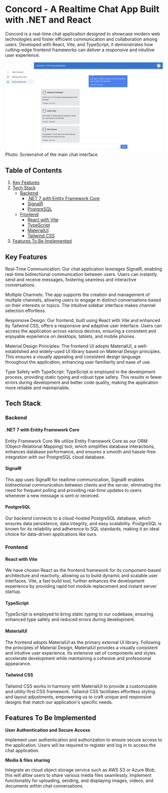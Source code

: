 # Concord - A Realtime Chat App Built with .NET and React

Concord is a real-time chat application designed to showcase modern web technologies and foster efficient communication and collaboration among users. Developed with React, Vite, and TypeScript, it demonstrates how cutting-edge frontend frameworks can deliver a responsive and intuitive user experience.
<br>

![Concord Preview](./Chat_Interface.png)
Photo: Screenshot of the main chat interface

## Table of Contents

1. [Key Features](#key-features)
2. [Tech Stack](#tech-stack)
   - [Backend](#backend)
     - [.NET 7 with Entity Framework Core](#net-7-with-entity-framework-core)
     - [SignalR](#signalr)
     - [PostgreSQL](#postgresql)
   - [Frontend](#frontend)
     - [React with Vite](#react-with-vite)
     - [TypeScript](#typescript)
     - [MaterialUI](#materialui)
     - [Tailwind CSS](#tailwind-css)
3. [Features To Be Implemented](#features-to-be-implemented)

## Key Features

Real-Time Communication:
Our chat application leverages SignalR, enabling real-time bidirectional communication between users. Users can instantly send and receive messages, fostering seamless and interactive conversations.

Multiple Channels:
The app supports the creation and management of multiple channels, allowing users to engage in distinct conversations based on their interests or topics. The intuitive sidebar interface makes channel selection effortless.

Responsive Design:
Our frontend, built using React with Vite and enhanced by Tailwind CSS, offers a responsive and adaptive user interface. Users can access the application across various devices, ensuring a consistent and enjoyable experience on desktops, tablets, and mobile phones.

Material Design Principles:
The frontend UI adopts MaterialUI, a well-established and widely-used UI library based on Material Design principles. This ensures a visually appealing and consistent design language throughout the application, enhancing user familiarity and ease of use.

Type Safety with TypeScript:
TypeScript is employed in the development process, providing static typing and robust type safety. This results in fewer errors during development and better code quality, making the application more reliable and maintainable.

## Tech Stack

### Backend

#### .NET 7 with Entity Framework Core

Entity Framework Core We utilize Entity Framework Core as our ORM (Object-Relational Mapping) tool, which simplifies database interactions, enhances database performance, and ensures a smooth and hassle-free integration with our PostgreSQL cloud database.

#### SignalR

This app uses SignalR for realtime communication, SignalR enables bidirectional communication between clients and the server, eliminating the need for frequent polling and providing real-time updates to users whenever a new message is sent or received.

#### PostgreSQL

Our backend connects to a cloud-hosted PostgreSQL database, which ensures data persistence, data integrity, and easy scalability. PostgreSQL is known for its reliability and adherence to SQL standards, making it an ideal choice for data-driven applications like ours.

### Frontend

#### React with Vite

We have chosen React as the frontend framework for its component-based architecture and reactivity, allowing us to build dynamic and scalable user interfaces. Vite, a fast build tool, further enhances the development experience by providing rapid hot module replacement and instant server startup.

#### TypeScript

TypeScript is employed to bring static typing to our codebase, ensuring enhanced type safety and reduced errors during development.

#### MaterialUI

The frontend adopts MaterialUI as the primary external UI library. Following the principles of Material Design, MaterialUI provides a visually consistent and intuitive user experience. Its extensive set of components and styles accelerate development while maintaining a cohesive and professional appearance.

#### Tailwind CSS

Tailwind CSS works in harmony with MaterialUI to provide a customizable and utility-first CSS framework. Tailwind CSS facilitates effortless styling and layout adjustments, empowering us to craft unique and responsive designs that match our application's specific needs.

## Features To Be Implemented

**User Authentication and Secure Access**

Implement user authentication and authorization to ensure secure access to the application. Users will be required to register and log in to access the chat application.

**Media & files sharing**

Integrate an cloud object storage service such as AWS S3 or Azure Blob, this will allow users to share various media files seamlessly. Implement functionality for uploading, sending, and displaying images, videos, and documents within chat conversations.
